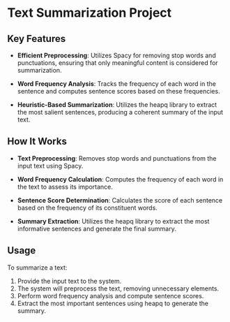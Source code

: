 # Text Summarization Project

## Key Features

- **Efficient Preprocessing**: Utilizes Spacy for removing stop words and punctuations, ensuring that only meaningful content is considered for summarization.

- **Word Frequency Analysis**: Tracks the frequency of each word in the sentence and computes sentence scores based on these frequencies.

- **Heuristic-Based Summarization**: Utilizes the heapq library to extract the most salient sentences, producing a coherent summary of the input text.

## How It Works

- **Text Preprocessing**: Removes stop words and punctuations from the input text using Spacy.

- **Word Frequency Calculation**: Computes the frequency of each word in the text to assess its importance.

- **Sentence Score Determination**: Calculates the score of each sentence based on the frequency of its constituent words.

- **Summary Extraction**: Utilizes the heapq library to extract the most informative sentences and generate the final summary.

## Usage

To summarize a text:

1. Provide the input text to the system.
2. The system will preprocess the text, removing unnecessary elements.
3. Perform word frequency analysis and compute sentence scores.
4. Extract the most important sentences using heapq to generate the summary.


